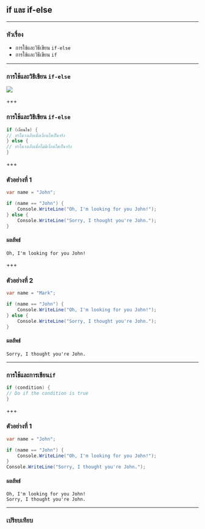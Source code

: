 ## if และ if-else

---

### หัวเรื่อง

- การใช้และวิธีเขียน `if-else`
- การใช้และวิธีเขียน `if`

---

### การใช้และวิธีเขียน `if-else`

![](https://scontent.fbkk12-1.fna.fbcdn.net/v/t1.15752-9/80509824_2382624285181242_6796320454932955136_n.png?_nc_cat=101&_nc_eui2=AeGH9zWFEw9rajFjxRkqedP3XPi-SBGOiOK-Y74sBSHBFV2WnXTgfBrjy7nkuTi7O1kDYq5JHMXSIH0ioIv1dNDlSCvoXaXnoLfCJNt8VaSeAA&_nc_oc=AQlA_cBv6PAf1KZzHdKCeEOZByqhJdo2uWQGw9F8l4xAhQyQFIOCTuEiDfAh-EYkfE8&_nc_ht=scontent.fbkk12-1.fna&oh=df7d5950f1ae31596f8fa88b208ff54e&oe=5E97EE32)

+++

### การใช้และวิธีเขียน `if-else`

```csharp
if (เงื่อนไข) {
// ทำในวงเล็บเมื่อเงื่อนไขเป็นจริง
} else {
// ทำในวงเล็บเมื่อไม่มีเงื่อนไขเป็นจริง
}
```

+++

### ตัวอย่างที่ 1

```csharp
var name = "John";

if (name == "John") {
	Console.WriteLine("Oh, I'm looking for you John!");
} else {
	Console.WriteLine("Sorry, I thought you're John.");
}
```

#### ผลลัพธ์

```text
Oh, I'm looking for you John!
```

+++

### ตัวอย่างที่ 2

```csharp
var name = "Mark";

if (name == "John") {
	Console.WriteLine("Oh, I'm looking for you John!");
} else {
	Console.WriteLine("Sorry, I thought you're John.");
}
```

#### ผลลัพธ์

```text
Sorry, I thought you're John.
```

---

### การใช้และการเขียน`if` 

```csharp
if (condition) {
// Do if the condition is true
}
```

+++

### ตัวอย่างที่ 1

```csharp
var name = "John";

if (name == "John") {
	Console.WriteLine("Oh, I'm looking for you John!");
}
Console.WriteLine("Sorry, I thought you're John.");
```

#### ผลลัพธ์

```text
Oh, I'm looking for you John!
Sorry, I thought you're John.
```
---

### เปรียบเทียบ

